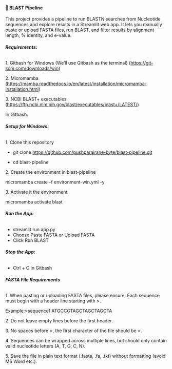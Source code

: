 #### 🧬 BLAST Pipeline

This project provides a pipeline to run BLASTN searches from Nucleotide sequences and explore results in a Streamlit web app. It lets you manually paste or upload FASTA files, run BLAST, and filter results by alignment length, % identity, and e-value.



###### ***Requirements:***

1\. Gitbash for Windows (We’ll use Gitbash as the terminal) (https://git-scm.com/downloads/win)

2\. Micromamba (https://mamba.readthedocs.io/en/latest/installation/micromamba-installation.html)

3\. NCBI BLAST+ executables (https://ftp.ncbi.nlm.nih.gov/blast/executables/blast+/LATEST/)


In Gitbash:
###### ***Setup for Windows:***

1\. Clone this repository

* git clone https://github.com/pushparajrane-byte/blast-pipeline.git



* cd blast-pipeline



2\. Create the environment in blast-pipeline

micromamba create -f environment-win.yml -y



3\. Activate it the environment

micromamba activate blast



###### ***Run the App:***

* streamlit run app.py
* Choose Paste FASTA or Upload FASTA
* Click Run BLAST

###### ***Stop the App:***
* Ctrl + C in Gitbash

###### ***FASTA File Requirements***
1\. When pasting or uploading FASTA files, please ensure:
Each sequence must begin with a header line starting with >.

Example:>sequence1
ATGCCGTAGCTAGCTAGCTA

2\. Do not leave empty lines before the first header.



3\. No spaces before >, the first character of the file should be >.



4\. Sequences can be wrapped across multiple lines, but should only contain valid nucleotide letters (A, T, G, C, N).



5\. Save the file in plain text format (.fasta, .fa, .txt) without formatting (avoid MS Word etc.).












